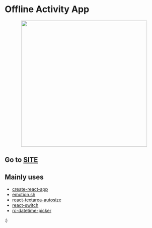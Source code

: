 # Offline Activity App

<p align="center">
  <img width="400" src="https://i.imgur.com/69Ryura.png">
  <br/>
</p>

## Go to [SITE](https://incr3m.github.io/react-activity-pwa)

## Mainly uses

* [create-react-app](https://github.com/facebook/create-react-app)
* [emotion.sh](https://emotion.sh)
* [react-textarea-autosize](https://www.npmjs.com/package/react-textarea-autosize)
* [react-switch](https://www.npmjs.com/package/react-switch)
* [rc-datetime-picker](https://www.npmjs.com/package/rc-datetime-picker)

:)
